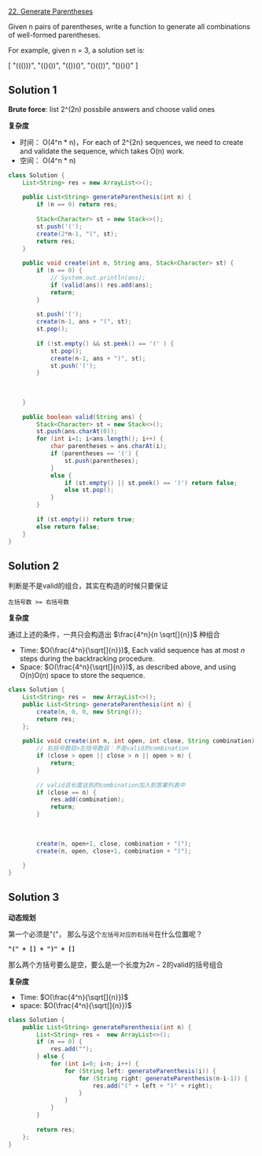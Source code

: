 [22. Generate Parentheses](https://leetcode.com/problems/generate-parentheses/)

Given n pairs of parentheses, write a function to generate all combinations of well-formed parentheses.

For example, given n = 3, a solution set is:

[
  "((()))",
  "(()())",
  "(())()",
  "()(())",
  "()()()"
]

## Solution 1

**Brute force**: list 2^(2n) possbile answers and choose valid ones

**复杂度**
- 时间： O(4^n * n)，For each of 2^{2n} sequences, we need to create and validate the sequence, which takes O(n) work.
- 空间： O(4^n * n)

```java
class Solution {
    List<String> res = new ArrayList<>();
    
    public List<String> generateParenthesis(int n) {
        if (n == 0) return res;
        
        Stack<Character> st = new Stack<>();
        st.push('(');
        create(2*n-1, "(", st);
        return res;
    }
    
    public void create(int n, String ans, Stack<Character> st) {
        if (n == 0) {
            // System.out.println(ans);
            if (valid(ans)) res.add(ans);
            return;
        }
        
        st.push('(');
        create(n-1, ans + "(", st);
        st.pop();
        
        if (!st.empty() && st.peek() == '(' ) {
            st.pop();
            create(n-1, ans + ")", st);
            st.push('(');
        }
        
        
        
    }
    
    public boolean valid(String ans) {
        Stack<Character> st = new Stack<>();
        st.push(ans.charAt(0));
        for (int i=1; i<ans.length(); i++) {
            char parentheses = ans.charAt(i);
            if (parentheses == '(') {
                st.push(parentheses);
            }   
            else {
                if (st.empty() || st.peek() == ')') return false;
                else st.pop();
            }
        }
        
        if (st.empty()) return true;
        else return false;
    }
}
```

## Solution 2

判断是不是valid的组合，其实在构造的时候只要保证

`左括号数 >= 右括号数`

**复杂度**

通过上述的条件，一共只会构造出 $\frac{4^n}{n  \sqrt[]{n}}$ 种组合
- Time: $O(\frac{4^n}{\sqrt[]{n}})$, Each valid sequence has at most $n$ steps during the backtracking procedure.
- Space: $O(\frac{4^n}{\sqrt[]{n}})$, as described above, and using O(n)O(n) space to store the sequence.

```java
class Solution {
    List<String> res =  new ArrayList<>();
    public List<String> generateParenthesis(int n) {
        create(n, 0, 0, new String());
        return res;
    };
    
    public void create(int n, int open, int close, String combination) {
        // 右括号数目>左括号数目：不是valid的combination
        if (close > open || close > n || open > n) {
            return;
        }
        
        // valid且长度达到的combination加入到答案列表中
        if (close == n) {
            res.add(combination);
            return;
        }
        
        
        
        create(n, open+1, close, combination + "(");
        create(n, open, close+1, combination + ")");
        
    }
}
```

## Solution 3

**动态规划**

第一个必须是"("， 那么与这个`左括号对应的右括号`在什么位置呢？

**``"(" + [] + ")" + []``**

那么两个方括号要么是空，要么是一个长度为$2n-2$的valid的括号组合

**复杂度**
- Time: $O(\frac{4^n}{\sqrt[]{n}})$
- space: $O(\frac{4^n}{\sqrt[]{n}})$

```java
class Solution {
    public List<String> generateParenthesis(int n) {
        List<String> res =  new ArrayList<>();
        if (n == 0) { 
            res.add("");
        } else {
            for (int i=0; i<n; i++) { 
                for (String left: generateParenthesis(i)) {
                    for (String right: generateParenthesis(n-i-1)) {
                        res.add("(" + left + ")" + right);
                    }
                }
            }
        }
        
        return res;
    };
}
```
